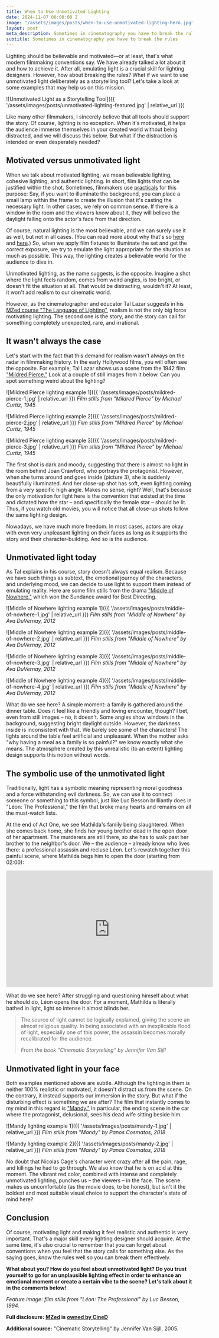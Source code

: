 ```yaml
---
title: When to Use Unmotivated Lighting
date: 2024-11-07 00:00:00 Z
image: "/assets/images/posts/when-to-use-unmotivated-lighting-hero.jpg"
layout: post
meta_description: Sometimes in cinematography you have to break the rules
subtitle: Sometimes in cinematography you have to break the rules
---
```


Lighting should be believable and motivated—or at least, that's what modern filmmaking conventions say. We have already talked a lot about it and how to achieve it. After all, emulating light is a crucial skill for lighting designers. However, how about breaking the rules? What if we want to use unmotivated light deliberately as a storytelling tool? Let's take a look at some examples that may help us on this mission.

![Unmotivated Light as a Storytelling Tool]({{ '/assets/images/posts/unmotivated-lighting-featured.jpg' | relative_url }})

Like many other filmmakers, I sincerely believe that all tools should support the story. Of course, lighting is no exception. When it's motivated, it helps the audience immerse themselves in your created world without being distracted, and we will discuss this below. But what if the distraction is intended or even desperately needed?

## Motivated versus unmotivated light

When we talk about motivated lighting, we mean believable lighting, cohesive lighting, and authentic lighting. In short, film lights that can be justified within the shot. Sometimes, filmmakers use [practicals](https://www.cined.com/practical-lights-or-movie-lights-how-and-why-to-use-them/) for this purpose: Say, if you want to illuminate the background, you can place a small lamp within the frame to create the illusion that it's casting the necessary light. In other cases, we rely on common sense. If there is a window in the room and the viewers know about it, they will believe the daylight falling onto the actor's face from that direction.

Of course, natural lighting is the most believable, and we can surely use it as well, but not in all cases. (You can read more about why that's so [here](https://www.cined.com/the-language-of-lighting-learn-how-to-design-light-like-a-pro-in-new-mzed-course/) and [here](https://www.cined.com/practical-lights-or-movie-lights-how-and-why-to-use-them/).) So, when we apply film fixtures to illuminate the set and get the correct exposure, we try to emulate the light appropriate for the situation as much as possible. This way, the lighting creates a believable world for the audience to dive in.

Unmotivated lighting, as the name suggests, is the opposite. Imagine a shot where the light feels random, comes from weird angles, is too bright, or doesn't fit the situation at all. That would be distracting, wouldn't it? At least, it won't add realism to our cinematic world.

However, as the cinematographer and educator Tal Lazar suggests in his [MZed course "The Language of Lighting"](https://www.mzed.com/courses/the-language-of-lighting/?tap_a=17272-420962&tap_s=5756085-8207c7), realism is not the only big force motivating lighting. The second one is the story, and the story can call for something completely unexpected, rare, and irrational.

## It wasn't always the case

Let's start with the fact that this demand for realism wasn't always on the radar in filmmaking history. In the early Hollywood films, you will often see the opposite. For example, Tal Lazar shows us a scene from the 1942 film ["Mildred Pierce."](https://www.imdb.com/title/tt0037913/?ref_=nv_sr_srsg_6_tt_2_nm_6_in_0_q_mildred) Look at a couple of still images from it below. Can you spot something weird about the lighting?

![Mildred Pierce lighting example 1]({{ '/assets/images/posts/mildred-pierce-1.jpg' | relative_url }})
*Film stills from "Mildred Pierce" by Michael Curtiz, 1945*

![Mildred Pierce lighting example 2]({{ '/assets/images/posts/mildred-pierce-2.jpg' | relative_url }})
*Film stills from "Mildred Pierce" by Michael Curtiz, 1945*

![Mildred Pierce lighting example 3]({{ '/assets/images/posts/mildred-pierce-3.jpg' | relative_url }})
*Film stills from "Mildred Pierce" by Michael Curtiz, 1945*

The first shot is dark and moody, suggesting that there is almost no light in the room behind Joan Crawford, who portrays the protagonist. However, when she turns around and goes inside (picture 3), she is suddenly beautifully illuminated. And her close-up shot has soft, even lighting coming from a very specific high angle. Makes no sense, right? Well, that's because the only motivation for light here is the convention that existed at the time and dictated how the star – and specifically the female star – should be lit. Thus, if you watch old movies, you will notice that all close-up shots follow the same lighting design.

Nowadays, we have much more freedom. In most cases, actors are okay with even very unpleasant lighting on their faces as long as it supports the story and their character-building. And so is the audience.

## Unmotivated light today

As Tal explains in his course, story doesn't always equal realism. Because we have such things as subtext, the emotional journey of the characters, and underlying mood, we can decide to use light to support them instead of emulating reality. Here are some film stills from the drama ["Middle of Nowhere,"](https://www.imdb.com/title/tt1211890/?ref_=nv_sr_srsg_2_tt_8_nm_0_in_0_q_middle%2520of%2520nowhere) which won the Sundance award for Best Directing.

![Middle of Nowhere lighting example 1]({{ '/assets/images/posts/middle-of-nowhere-1.jpg' | relative_url }})
*Film stills from "Middle of Nowhere" by Ava DuVernay, 2012*

![Middle of Nowhere lighting example 2]({{ '/assets/images/posts/middle-of-nowhere-2.jpg' | relative_url }})
*Film stills from "Middle of Nowhere" by Ava DuVernay, 2012*

![Middle of Nowhere lighting example 3]({{ '/assets/images/posts/middle-of-nowhere-3.jpg' | relative_url }})
*Film stills from "Middle of Nowhere" by Ava DuVernay, 2012*

![Middle of Nowhere lighting example 4]({{ '/assets/images/posts/middle-of-nowhere-4.jpg' | relative_url }})
*Film stills from "Middle of Nowhere" by Ava DuVernay, 2012*

What do we see here? A simple moment: a family is gathered around the dinner table. Does it feel like a friendly and loving encounter, though? I bet, even from still images – no, it doesn't. Some angles show windows in the background, suggesting bright daylight outside. However, the darkness inside is inconsistent with that. We barely see some of the characters! The lights around the table feel artificial and unpleasant. When the mother asks "why having a meal as a family is so painful?" we know exactly what she means. The atmosphere created by this unrealistic (to an extent) lighting design supports this notion without words.

## The symbolic use of the unmotivated light

Traditionally, light has a symbolic meaning representing moral goodness and a force withstanding evil darkness. So, we can use it to connect someone or something to this symbol, just like Luc Besson brilliantly does in "Léon: The Professional," the film that broke many hearts and remains on all the must-watch lists.

At the end of Act One, we see Mathilda's family being slaughtered. When she comes back home, she finds her young brother dead in the open door of her apartment. The murderers are still there, so she has to walk past her brother to the neighbor's door. We – the audience – already know who lives there: a professional assassin and recluse Léon. Let's rewatch together this painful scene, where Mathilda begs him to open the door (starting from 02:00):

<iframe width="560" height="315" src="https://www.youtube-nocookie.com/embed/pEheLtyBHWw?feature=oembed" frameborder="0" allow="accelerometer; autoplay; clipboard-write; encrypted-media; gyroscope; picture-in-picture; web-share" referrerpolicy="strict-origin-when-cross-origin" allowfullscreen></iframe>

What do we see here? After struggling and questioning himself about what he should do, Léon opens the door. For a moment, Mathilda is literally bathed in light, light so intense it almost blinds her.

> The source of light cannot be logically explained, giving the scene an almost religious quality. In being associated with an inexplicable flood of light, especially one of this power, the assassin becomes morally recalibrated for the audience.
> 
> *From the book "Cinematic Storytelling" by Jennifer Van Sijll*

## Unmotivated light in your face

Both examples mentioned above are subtle. Although the lighting in them is neither 100% realistic or motivated, it doesn't distract us from the scene. On the contrary, it instead supports our immersion in the story. But what if the disturbing effect is something we are after? The film that instantly comes to my mind in this regard is ["Mandy."](https://www.imdb.com/title/tt6998518/?ref_=nv_sr_srsg_3_tt_3_nm_5_in_0_q_mandy) In particular, the ending scene in the car where the protagonist, delusional, sees his dead wife sitting beside him.

![Mandy lighting example 1]({{ '/assets/images/posts/mandy-1.jpg' | relative_url }})
*Film stills from "Mandy" by Panos Cosmatos, 2018*

![Mandy lighting example 2]({{ '/assets/images/posts/mandy-2.jpg' | relative_url }})
*Film stills from "Mandy" by Panos Cosmatos, 2018*

No doubt that Nicolas Cage's character went crazy after all the pain, rage, and killings he had to go through. We also know that he is on acid at this moment. The vibrant red color, combined with intense and completely unmotivated lighting, punches us – the viewers – in the face. The scene makes us uncomfortable (as the movie does, to be honest), but isn't it the boldest and most suitable visual choice to support the character's state of mind here?

## Conclusion

Of course, motivating light and making it feel realistic and authentic is very important. That's a major skill every lighting designer should acquire. At the same time, it's also crucial to remember that you can forget about conventions when you feel that the story calls for something else. As the saying goes, know the rules well so you can break them effectively.

**What about you? How do you feel about unmotivated light? Do you trust yourself to go for an unplausible lighting effect in order to enhance an emotional moment or create a certain vibe to the scene? Let's talk about it in the comments below!**

*Feature image: film stills from "Léon: The Professional" by Luc Besson, 1994.*

**Full disclosure: [MZed](https://www.mzed.com?tap_a=17272-420962&tap_s=5756085-8207c7) is [owned by CineD](https://www.cined.com/cined-acquires-mzed/)**

**Additional source:** "Cinematic Storytelling" by Jennifer Van Sijll, 2005.